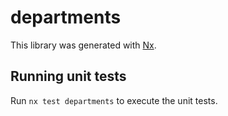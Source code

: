 # departments

This library was generated with [Nx](https://nx.dev).

## Running unit tests

Run `nx test departments` to execute the unit tests.

